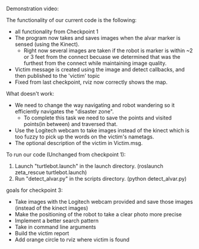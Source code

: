 Demonstration video: 

The functionality of our current code is the following: 
  - all functionality from Checkpoint 1 
  - The program now takes and saves images when the alvar marker is sensed (using the Kinect).
      - Right now several images are taken if the robot is marker is within ~2 or 3 feet from the connect becuase we determined that was the furthest from the connect while maintaining image quality.  
  - Victim message is created using the image and detect callbacks, and then published to the 'victim' topic
  - Fixed from last checkpoint, rviz now correctly shows the map.

What doesn't work:
  - We need to change the way navigating and robot wandering so it efficiently navigates the "disaster zone".
     - To complete this task we need to save the points and visited points(in between) and traversed that. 
  - Use the Logitech webcam to take images instead of the kinect which is too fuzzy to pick up the words on the victim's nametags. 
  - The optional description of the victim in Victim.msg. 


To run our code (Unchanged from checkpoint 1):
1. Launch "turtlebot.launch" in the launch directory. (roslaunch zeta_rescue turtlebot.launch)
2. Run "detect_alvar.py" in the scripts directory. (python detect_alvar.py)

goals for checkpoint 3: 
  - Take images with the Logitech webcam provided and save those images (instead of the kinect images) 
  - Make the positioning of the robot to take a clear photo more precise
  - Implement a better search pattern
  - Take in command line arguments
  - Build the victim report
  - Add orange circle to rviz where victim is found
